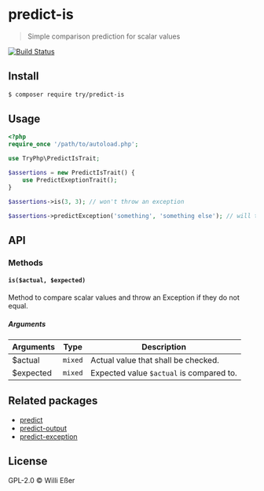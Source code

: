 # predict-is

> Simple comparison prediction for scalar values

[![Build Status](https://travis-ci.org/try-php/predict-is.svg?branch=master)](https://travis-ci.org/try-php/predict-is)

## Install

```bash
$ composer require try/predict-is
```

## Usage

```php
<?php
require_once '/path/to/autoload.php';

use TryPhp\PredictIsTrait;

$assertions = new PredictIsTrait() {
	use PredictExeptionTrait();
} 

$assertions->is(3, 3); // won't throw an exception

$assertions->predictException('something', 'something else'); // will throw an exception
```

## API

### Methods

#### `is($actual, $expected)`

Method to compare scalar values and throw an Exception if they do not equal.

##### Arguments

| Arguments | Type | Description |
|---|---|---|
| $actual | `mixed` | Actual value that shall be checked. |
| $expected | `mixed` | Expected value `$actual` is compared to. |

## Related packages

* [predict](https://github.com/try-php/predict)
* [predict-output](https://github.com/try-php/predict-output)
* [predict-exception](https://github.com/try-php/predict-exception)

## License

GPL-2.0 © Willi Eßer